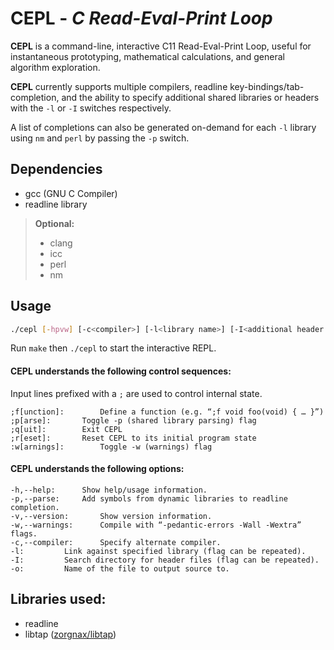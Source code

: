 # CEPL - *C Read-Eval-Print Loop*

**CEPL** is a command-line, interactive C11 Read-Eval-Print Loop,
useful for instantaneous prototyping, mathematical calculations, and
general algorithm exploration.

**CEPL** currently supports multiple compilers, readline
key-bindings/tab-completion, and the ability to specify additional
shared libraries or headers with the `-l` or `-I` switches respectively.

A list of completions can also be generated on-demand for each `-l` library
using `nm` and `perl` by passing the `-p` switch.

## Dependencies

* gcc (GNU C Compiler)
* readline library
> **Optional:**
> * clang
> * icc
> * perl
> * nm

## Usage
```bash
./cepl [-hpvw] [-c<compiler>] [-l<library name>] [-I<additional header directory>] [-o<output.c>]
```

Run `make` then `./cepl` to start the interactive REPL.

#### CEPL understands the following control sequences:

Input lines prefixed with a `;` are used to control internal state.

	;f[unction]:		Define a function (e.g. “;f void foo(void) { … }”)
	;p[arse]:		Toggle -p (shared library parsing) flag
	;q[uit]:		Exit CEPL
	;r[eset]:		Reset CEPL to its initial program state
	:w[arnings]:		Toggle -w (warnings) flag

#### CEPL understands the following options:

	-h,--help:		Show help/usage information.
	-p,--parse:		Add symbols from dynamic libraries to readline completion.
	-v,--version:		Show version information.
	-w,--warnings:		Compile with “-pedantic-errors -Wall -Wextra” flags.
	-c,--compiler:		Specify alternate compiler.
	-l:			Link against specified library (flag can be repeated).
	-I:			Search directory for header files (flag can be repeated).
	-o:			Name of the file to output source to.

## Libraries used:

* readline
* libtap ([zorgnax/libtap](https://github.com/zorgnax/libtap))
